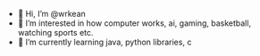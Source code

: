 - 👋 Hi, I’m @wrkean
- 👀 I’m interested in how computer works, ai, gaming, basketball, watching sports etc.
- 🌱 I’m currently learning java, python libraries, c

<!---
wrkean/wrkean is a ✨ special ✨ repository because its `README.md` (this file) appears on your GitHub profile.
You can click the Preview link to take a look at your changes.
--->
